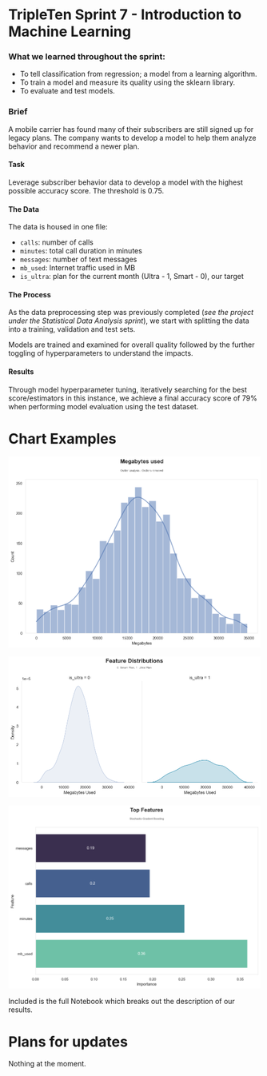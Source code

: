 # TripleTen Sprint 7 - Introduction to Machine Learning

### What we learned throughout the sprint:

- To tell classification from regression; a model from a learning algorithm.
- To train a model and measure its quality using the sklearn library.
- To evaluate and test models.

### Brief

A mobile carrier has found many of their subscribers are still signed up for legacy plans. The company wants to develop a model to help them analyze behavior and recommend a newer plan.

#### Task

Leverage subscriber behavior data to develop a model with the highest possible accuracy score. The threshold is 0.75.

#### The Data

The data is housed in one file:

- `сalls`: number of calls
- `minutes`: total call duration in minutes
- `messages`: number of text messages
- `mb_used`: Internet traffic used in MB
- `is_ultra`: plan for the current month (Ultra - 1, Smart - 0), our target

#### The Process

As the data preprocessing step was previously completed (*see the project under the Statistical Data Analysis sprint*), we start with splitting the data into a training, validation and test sets. 

Models are trained and examined for overall quality followed by the further toggling of hyperparameters to understand the impacts.

#### Results

Through model hyperparameter tuning, iteratively searching for the best score/estimators in this instance, we achieve a final accuracy score of 79% when performing model evaluation using the test dataset.

# Chart Examples

![Alt text](images/output3.png)

![Alt text](images/output4.png)

![Alt text](images/output5.png)

Included is the full Notebook which breaks out the description of our results.

# Plans for updates

Nothing at the moment.